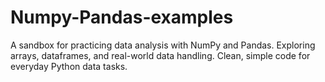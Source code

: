 # Numpy-Pandas-examples
A sandbox for practicing data analysis with NumPy and Pandas. Exploring arrays, dataframes, and real-world data handling. Clean, simple code for everyday Python data tasks.
